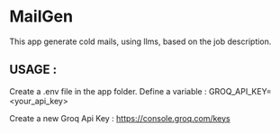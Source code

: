 # MailGen
This app generate cold mails, using llms, based on the job description.

## USAGE :
Create a .env file in the app folder.
Define a variable :
  GROQ_API_KEY=<your_api_key>

Create a new Groq Api Key : https://console.groq.com/keys
